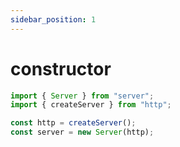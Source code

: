 ```yaml
---
sidebar_position: 1
---
```


# constructor

```typescript title='/src/index.ts'
import { Server } from "server";
import { createServer } from "http";

const http = createServer();
const server = new Server(http);
```
